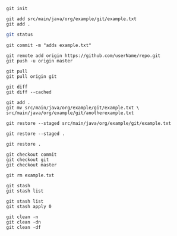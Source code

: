 ```{bash}
git init
```
```{bash}
git add src/main/java/org/example/git/example.txt
git add .
```
```bash
git status
```
```{bash}
git commit -m "adds example.txt"
```
```{bash}
git remote add origin https://github.com/userName/repo.git
git push -u origin master
```
```{bash}
git pull
git pull origin git
```
```{bash}
git diff
git diff --cached
```
```{bash}
git add .
git mv src/main/java/org/example/git/example.txt \
src/main/java/org/example/git/anotherexample.txt
```
```{bash}
git restore --staged src/main/java/org/example/git/example.txt
```
```{bash}
git restore --staged .
```
```{bash}
git restore .
```
```{bash}
git checkout commit
git checkout git
git checkout master
```
```{bash}
git rm example.txt
```
```{bash}
git stash
git stash list
```
```{bash}
git stash list
git stash apply 0
```
```{bash}
git clean -n
git clean -dn
git clean -df
```